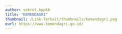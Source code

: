 ```yaml
---
author: sekret.bppkb
title: "KEMENDAGRI"
thumbnail: /Link-Terkait/thumbnails/kemendagri.png
eurl: https://www.kemendagri.go.id/
---
```

